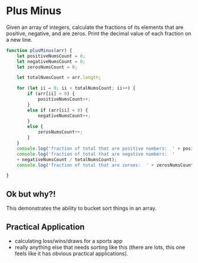 # Plus Minus

Given an array of integers, calculate the fractions of its elements that are positive, negative, and are zeros. Print the decimal value of each fraction on a new line.

```js
function plusMinus(arr) {
	let positiveNumsCount = 0;
	let negativeNumsCount = 0;
	let zerosNumsCount = 0;

	let totalNumsCount = arr.length;

	for (let ii = 0; ii < totalNumsCount; ii++) {
		if (arr[ii] > 0) {
			positiveNumsCount++;
		} 
		else if (arr[ii] < 0) {
			negativeNumsCount++;
		}
		else {
			zerosNumsCount++;
		}
	}
	console.log('fraction of total that are positive numbers:  ' + positiveNumsCount / totalNumsCount);
	console.log('fraction of total that are negative numbers:  ' 
	+ negativeNumsCount / totalNumsCount);
	console.log('fraction of total that are zeroes:  ' + zerosNumsCount / totalNumsCount);

}
```
## Ok but why?!
This demonstrates the ability to bucket sort things in an array. 

## Practical Application
- calculating loss/wins/draws for a sports app
- really anything else that needs sorting like this (there are lots, this one feels like it has obvious practical applications). 
